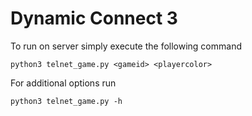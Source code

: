 # Dynamic Connect 3
To run on server simply execute the following command
```
python3 telnet_game.py <gameid> <playercolor>
```

For additional options run
```
python3 telnet_game.py -h
```